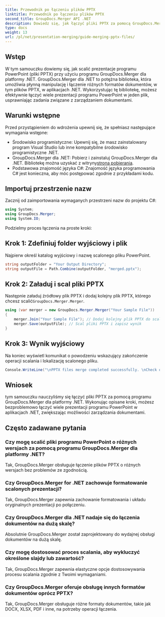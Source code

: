 ```yaml
---
title: Przewodnik po łączeniu plików PPTX
linktitle: Przewodnik po łączeniu plików PPTX
second_title: GroupDocs.Merger API .NET
description: Dowiedz się, jak łączyć pliki PPTX za pomocą GroupDocs.Merger dla .NET. Usprawnij zarządzanie dokumentami dzięki tej potężnej bibliotece .NET.
type: docs
weight: 13
url: /pl/net/presentation-merging/guide-merging-pptx-files/
---
```

## Wstęp
W tym samouczku dowiemy się, jak scalić prezentacje programu PowerPoint (pliki PPTX) przy użyciu programu GroupDocs.Merger dla platformy .NET. GroupDocs.Merger dla .NET to potężna biblioteka, która umożliwia płynną manipulację i łączenie różnych formatów dokumentów, w tym plików PPTX, w aplikacjach .NET. Wykorzystując tę bibliotekę, możesz efektywnie łączyć wiele prezentacji programu PowerPoint w jeden plik, usprawniając zadania związane z zarządzaniem dokumentami.
## Warunki wstępne
Przed przystąpieniem do wdrożenia upewnij się, że spełniasz następujące wymagania wstępne:
- Środowisko programistyczne: Upewnij się, że masz zainstalowany program Visual Studio lub inne kompatybilne środowisko programistyczne .NET.
- GroupDocs.Merger dla .NET: Pobierz i zainstaluj GroupDocs.Merger dla .NET. Bibliotekę można uzyskać z witryny[strona pobierania](https://releases.groupdocs.com/merger/net/).
- Podstawowa znajomość języka C#: Znajomość języka programowania C# jest konieczna, aby móc postępować zgodnie z przykładami kodu.

## Importuj przestrzenie nazw
Zacznij od zaimportowania wymaganych przestrzeni nazw do projektu C#:
```csharp
using System; 
using GroupDocs.Merger;
using System.IO;
```

Podzielmy proces łączenia na proste kroki:
## Krok 1: Zdefiniuj folder wyjściowy i plik
Najpierw określ katalog wyjściowy i nazwę scalonego pliku PowerPoint.
```csharp
string outputFolder = "Your Output Directory";
string outputFile = Path.Combine(outputFolder, "merged.pptx");
```
## Krok 2: Załaduj i scal pliki PPTX
 Następnie załaduj źródłowy plik PPTX i dodaj kolejny plik PPTX, którego chcesz scalić`GroupDocs.Merger.Merger`.
```csharp
using (var merger = new GroupDocs.Merger.Merger("Your Sample File"))
{
    merger.Join("Your Sample File"); // Dodaj kolejny plik PPTX do scalania
    merger.Save(outputFile); // Scal pliki PPTX i zapisz wynik
}
```
## Krok 3: Wynik wyjściowy
Na koniec wyświetl komunikat o powodzeniu wskazujący zakończenie operacji scalania i lokalizację scalonego pliku.
```csharp
Console.WriteLine("\nPPTX files merge completed successfully. \nCheck output in {0}", outputFolder);
```

## Wniosek
tym samouczku nauczyliśmy się łączyć pliki PPTX za pomocą programu GroupDocs.Merger dla platformy .NET. Wykonując opisane kroki, możesz bezproblemowo łączyć wiele prezentacji programu PowerPoint w aplikacjach .NET, zwiększając możliwości zarządzania dokumentami.

## Często zadawane pytania
### Czy mogę scalić pliki programu PowerPoint o różnych wersjach za pomocą programu GroupDocs.Merger dla platformy .NET?
Tak, GroupDocs.Merger obsługuje łączenie plików PPTX o różnych wersjach bez problemów ze zgodnością.
### Czy GroupDocs.Merger for .NET zachowuje formatowanie scalonych prezentacji?
Tak, GroupDocs.Merger zapewnia zachowanie formatowania i układu oryginalnych prezentacji po połączeniu.
### Czy GroupDocs.Merger dla .NET nadaje się do łączenia dokumentów na dużą skalę?
Absolutnie GroupDocs.Merger został zaprojektowany do wydajnej obsługi dokumentów na dużą skalę.
### Czy mogę dostosować proces scalania, aby wykluczyć określone slajdy lub zawartość?
Tak, GroupDocs.Merger zapewnia elastyczne opcje dostosowywania procesu scalania zgodnie z Twoimi wymaganiami.
### Czy GroupDocs.Merger oferuje obsługę innych formatów dokumentów oprócz PPTX?
Tak, GroupDocs.Merger obsługuje różne formaty dokumentów, takie jak DOCX, XLSX, PDF i inne, na potrzeby operacji łączenia.